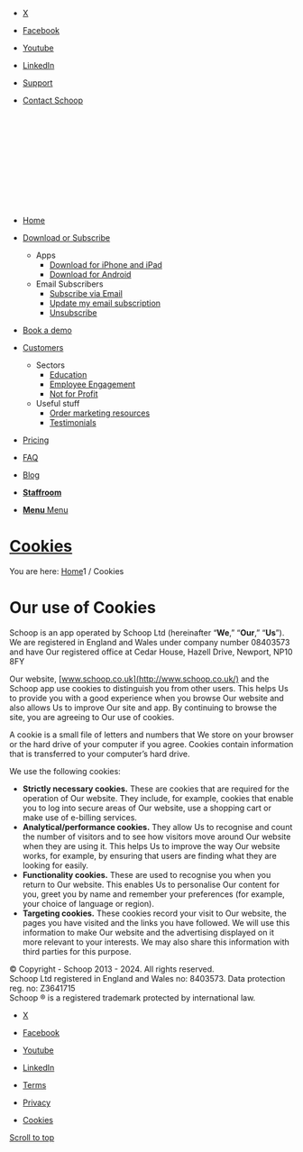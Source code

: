 * [X](http://twitter.com/schoopsocial "X")
* [Facebook](https://www.facebook.com/schoopit "Facebook")
* [Youtube](https://www.youtube.com/channel/UCKuxviUYnfoMugzzdJGwqyg "Youtube")
* [LinkedIn](https://www.linkedin.com/company/schoop "LinkedIn")

* [Support](https://schoop.zendesk.com/)
* [Contact Schoop](https://www.schoop.co.uk/contact/)

[![Schoop](data:image/svg+xml,%3Csvg%20xmlns='http://www.w3.org/2000/svg'%20viewBox='0%200%20300%20100'%3E%3C/svg%3E "schoop-logo-340-156")](https://www.schoop.co.uk/ "schoop-logo-340-156")

* [Home](https://www.schoop.co.uk/)
* [Download or Subscribe](https://www.schoop.co.uk/apps/)
    
    * Apps
        * [Download for iPhone and iPad](https://itunes.apple.com/gb/app/schoop/id619312180?mt=8&uo=4)
        * [Download for Android](https://play.google.com/store/apps/details?id=com.schoop.schoopplus)
    * Email Subscribers
        * [Subscribe via Email](https://schoop.co.uk/#schoolEmailStep1)
        * [Update my email subscription](https://schoop.co.uk/#schoolEmailStep1)
        * [Unsubscribe](https://schoop.co.uk/#schoolUnEmail)
    
* [Book a demo](https://www.schoop.co.uk/find-out-more/)
* [Customers](#)
    
    * Sectors
        * [Education](https://www.schoop.co.uk/education-2/)
        * [Employee Engagement](https://www.schoop.co.uk/employee-engagement/)
        * [Not for Profit](https://www.schoop.co.uk/not-for-profit/)
    * Useful stuff
        * [Order marketing resources](https://www.schoop.co.uk/order/)
        * [Testimonials](https://www.schoop.co.uk/testimonials/)
    
* [Pricing](https://www.schoop.co.uk/pricing/)
* [FAQ](https://www.schoop.co.uk/faq/)
* [Blog](https://www.schoop.co.uk/schoop-blog/)
* [**Staffroom**](https://schoop.co.uk/SchoolAdmin/Login)
* [**Menu** Menu](#)

[Cookies](https://www.schoop.co.uk/cookies/ "Permanent Link: Cookies")
======================================================================

You are here: [Home](https://www.schoop.co.uk/ "Schoop")1 / Cookies

Our use of Cookies
==================

Schoop is an app operated by Schoop Ltd (hereinafter “**We**,” “**Our**,” “**Us**”). We are registered in England and Wales under company number 08403573 and have Our registered office at Cedar House, Hazell Drive, Newport, NP10 8FY

Our website, [www.schoop.co.uk](http://www.schoop.co.uk/) and the Schoop app use cookies to distinguish you from other users. This helps Us to provide you with a good experience when you browse Our website and also allows Us to improve Our site and app. By continuing to browse the site, you are agreeing to Our use of cookies.

A cookie is a small file of letters and numbers that We store on your browser or the hard drive of your computer if you agree. Cookies contain information that is transferred to your computer’s hard drive.

We use the following cookies:

* **Strictly necessary cookies.** These are cookies that are required for the operation of Our website. They include, for example, cookies that enable you to log into secure areas of Our website, use a shopping cart or make use of e-billing services.
* **Analytical/performance cookies.** They allow Us to recognise and count the number of visitors and to see how visitors move around Our website when they are using it. This helps Us to improve the way Our website works, for example, by ensuring that users are finding what they are looking for easily.
* **Functionality cookies.** These are used to recognise you when you return to Our website. This enables Us to personalise Our content for you, greet you by name and remember your preferences (for example, your choice of language or region).
* **Targeting cookies.** These cookies record your visit to Our website, the pages you have visited and the links you have followed. We will use this information to make Our website and the advertising displayed on it more relevant to your interests. We may also share this information with third parties for this purpose.

© Copyright - Schoop 2013 - 2024. All rights reserved.  
Schoop Ltd registered in England and Wales no: 8403573. Data protection reg. no: Z3641715  
Schoop ® is a registered trademark protected by international law.

* [X](http://twitter.com/schoopsocial "X")
* [Facebook](https://www.facebook.com/schoopit "Facebook")
* [Youtube](https://www.youtube.com/channel/UCKuxviUYnfoMugzzdJGwqyg "Youtube")
* [LinkedIn](https://www.linkedin.com/company/schoop "LinkedIn")

* [Terms](https://www.schoop.co.uk/terms/)
* [Privacy](https://www.schoop.co.uk/privacy/)
* [Cookies](https://www.schoop.co.uk/cookies/)

[Scroll to top](#top "Scroll to top")